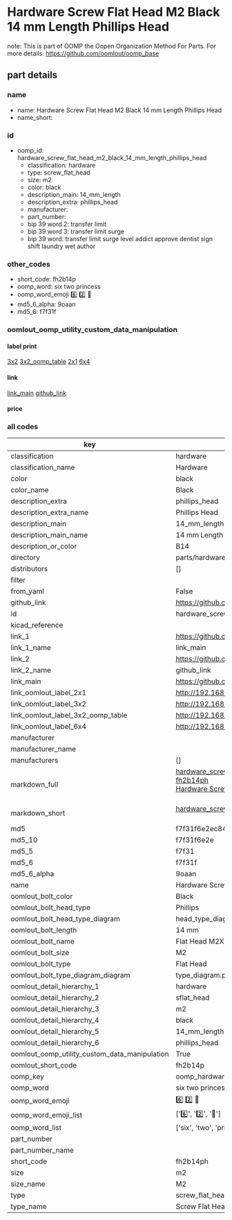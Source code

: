 # Hardware Screw Flat Head M2 Black 14 mm Length Phillips Head  

note: This is part of OOMP the Oopen Organization Method For Parts. For more details: https://github.com/oomlout/oomp_base

##  part details





### name
* name: Hardware Screw Flat Head M2 Black 14 mm Length Phillips Head
* name_short: 
### id
* oomp_id: hardware_screw_flat_head_m2_black_14_mm_length_phillips_head
  * classification: hardware
  * type: screw_flat_head
  * size: m2
  * color: black
  * description_main: 14_mm_length
  * description_extra: phillips_head
  * manufacturer: 
  * part_number: 
  * bip 39 word 2: transfer limit
  * bip 39 word 3: transfer limit surge
  * bip 39 word: transfer limit surge level addict approve dentist sign shift laundry wet author

### other_codes
* short_code: fh2b14p
* oomp_word: six two princess
* oomp_word_emoji :six: :two: :princess:
* md5_6_alpha: 9oaan
* md5_6: f7f31f






### oomlout_oomp_utility_custom_data_manipulation
#### label print
[3x2](http://192.168.1.245:1112/?label=oomp%209oaan)
[3x2_oomp_table](http://192.168.1.107:1112/?label=oomp%209oaan)
[2x1](http://192.168.1.242:1112/?label=oomp%209oaan)
[6x4](http://192.168.1.55:1112/?label=oomp%209oaan)    

#### link

[link_main](https://github.com/oomlout/oomlout_oomp_current_version_messy/tree/main/parts/hardware_screw_flat_head_m2_black_14_mm_length_phillips_head) [github_link](https://github.com/oomlout/oomlout_oomp_part_src/tree/main/parts/hardware_screw_flat_head_m2_black_14_mm_length_phillips_head)                             

#### price







### all codes 
| key | value |  
| --- | --- |  
| classification | hardware |  
| classification_name | Hardware |  
| color | black |  
| color_name | Black |  
| description_extra | phillips_head |  
| description_extra_name | Phillips Head |  
| description_main | 14_mm_length |  
| description_main_name | 14 mm Length |  
| description_or_color | B14 |  
| directory | parts/hardware_screw_flat_head_m2_black_14_mm_length_phillips_head |  
| distributors | [] |  
| filter |  |  
| from_yaml | False |  
| github_link | https://github.com/oomlout/oomlout_oomp_part_src/tree/main/parts/hardware_screw_flat_head_m2_black_14_mm_length_phillips_head |  
| id | hardware_screw_flat_head_m2_black_14_mm_length_phillips_head |  
| kicad_reference |  |  
| link_1 | https://github.com/oomlout/oomlout_oomp_current_version_messy/tree/main/parts/hardware_screw_flat_head_m2_black_14_mm_length_phillips_head |  
| link_1_name | link_main |  
| link_2 | https://github.com/oomlout/oomlout_oomp_part_src/tree/main/parts/hardware_screw_flat_head_m2_black_14_mm_length_phillips_head |  
| link_2_name | github_link |  
| link_main | https://github.com/oomlout/oomlout_oomp_current_version_messy/tree/main/parts/hardware_screw_flat_head_m2_black_14_mm_length_phillips_head |  
| link_oomlout_label_2x1 | http://192.168.1.242:1112/?label=oomp%209oaan |  
| link_oomlout_label_3x2 | http://192.168.1.245:1112/?label=oomp%209oaan |  
| link_oomlout_label_3x2_oomp_table | http://192.168.1.107:1112/?label=oomp%209oaan |  
| link_oomlout_label_6x4 | http://192.168.1.55:1112/?label=oomp%209oaan |  
| manufacturer |  |  
| manufacturer_name |  |  
| manufacturers | [] |  
| markdown_full | [hardware_screw_flat_head_m2_black_14_mm_length_phillips_head](https://github.com/oomlout/oomlout_oomp_current_version_messy/tree/main/parts/hardware_screw_flat_head_m2_black_14_mm_length_phillips_head)<br>[fh2b14ph](https://github.com/oomlout/oomlout_oomp_current_version_messy/tree/main/parts/hardware_screw_flat_head_m2_black_14_mm_length_phillips_head)<br>[Hardware Screw Flat Head M2 Black 14 Mm Length Phillips Head](https://github.com/oomlout/oomlout_oomp_current_version_messy/tree/main/parts/hardware_screw_flat_head_m2_black_14_mm_length_phillips_head)<br><br> |  
| markdown_short | [hardware_screw_flat_head_m2_black_14_mm_length_phillips_head](https://github.com/oomlout/oomlout_oomp_current_version_messy/tree/main/parts/hardware_screw_flat_head_m2_black_14_mm_length_phillips_head)<br><br> |  
| md5 | f7f31f6e2ec847502b01a80bb4a07f39 |  
| md5_10 | f7f31f6e2e |  
| md5_5 | f7f31 |  
| md5_6 | f7f31f |  
| md5_6_alpha | 9oaan |  
| name | Hardware Screw Flat Head M2 Black 14 mm Length Phillips Head |  
| oomlout_bolt_color | Black |  
| oomlout_bolt_head_type | Phillips |  
| oomlout_bolt_head_type_diagram | head_type_diagram.png |  
| oomlout_bolt_length | 14 mm |  
| oomlout_bolt_name | Flat Head M2X14 mm Black (Phillips) |  
| oomlout_bolt_size | M2 |  
| oomlout_bolt_type | Flat Head |  
| oomlout_bolt_type_diagram_diagram | type_diagram.png |  
| oomlout_detail_hierarchy_1 | hardware |  
| oomlout_detail_hierarchy_2 | sflat_head |  
| oomlout_detail_hierarchy_3 | m2 |  
| oomlout_detail_hierarchy_4 | black |  
| oomlout_detail_hierarchy_5 | 14_mm_length |  
| oomlout_detail_hierarchy_6 | phillips_head |  
| oomlout_oomp_utility_custom_data_manipulation | True |  
| oomlout_short_code | fh2b14p |  
| oomp_key | oomp_hardware_screw_flat_head_m2_black_14_mm_length_phillips_head |  
| oomp_word | six two princess |  
| oomp_word_emoji | :six: :two: :princess: |  
| oomp_word_emoji_list | [':six:', ':two:', ':princess:'] |  
| oomp_word_list | ['six', 'two', 'princess'] |  
| part_number |  |  
| part_number_name |  |  
| short_code | fh2b14ph |  
| size | m2 |  
| size_name | M2 |  
| type | screw_flat_head |  
| type_name | Screw Flat Head |  
